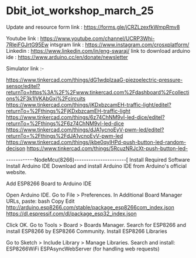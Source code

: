 
# Dbit_iot_workshop_march_25  
Update and resource form link : https://forms.gle/jCRZLzexfkWmpRmv8


Youtube link : https://www.youtube.com/channel/UCRP3Whi-7RlejFGJrtG95Ew
intsgram link : https://www.instagram.com/crosxplatform/ 
Linkedin : https://www.linkedin.com/in/eng-swaraj/
link to download arduino ide : https://www.arduino.cc/en/donate/newsletter

Simulator link :-

https://www.tinkercad.com/things/dG1wdpIzaaG-piezoelectric-pressure-sensor/editel?returnTo=https%3A%2F%2Fwww.tinkercad.com%2Fdashboard%2Fcollections%2F3k1lVKAbGxj%2Fcircuits
https://www.tinkercad.com/things/jKDxbzcamEH-traffic-light/editel?returnTo=%2Fthings%2FjKDxbzcamEH-traffic-light
https://www.tinkercad.com/things/6z74ChNM9vI-led-dice/editel?returnTo=%2Fthings%2F6z74ChNM9vI-led-dice
https://www.tinkercad.com/things/dJA1ycnoEyV-pwm-led/editel?returnTo=%2Fthings%2FdJA1ycnoEyV-pwm-led
https://www.tinkercad.com/things/jkbe0qylHPd-push-button-led-random-decison
https://www.tinkercad.com/things/5RcuzNRJcXt-push-button-led-

------------NodeMcu(8266)----------------------[
Install Required Software
Install Arduino IDE
Download and install Arduino IDE from Arduino's official website.

Add ESP8266 Board to Arduino IDE

Open Arduino IDE.
Go to File > Preferences.
In Additional Board Manager URLs, paste:
bash
Copy
Edit
http://arduino.esp8266.com/stable/package_esp8266com_index.json
https://dl.espressif.com/dl/package_esp32_index.json

Click OK.
Go to Tools > Board > Boards Manager.
Search for ESP8266 and install ESP8266 by ESP8266 Community.
Install ESP8266 Libraries

Go to Sketch > Include Library > Manage Libraries.
Search and install:
ESP8266WiFi
ESPAsyncWebServer (for handling web requests)
